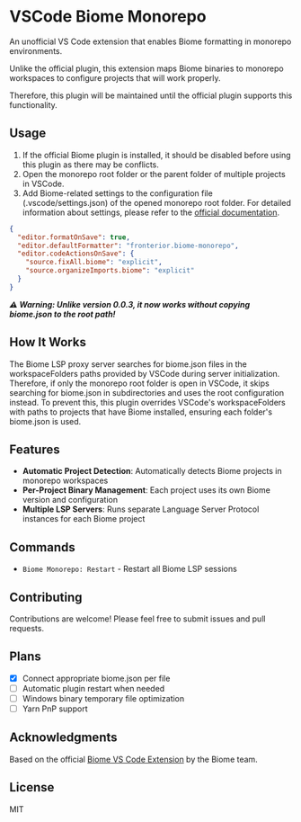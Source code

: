 # VSCode Biome Monorepo

An unofficial VS Code extension that enables Biome formatting in monorepo environments.

Unlike the official plugin, this extension maps Biome binaries to monorepo workspaces to configure projects that will work properly.

Therefore, this plugin will be maintained until the official plugin supports this functionality.

## Usage

1. If the official Biome plugin is installed, it should be disabled before using this plugin as there may be conflicts.
2. Open the monorepo root folder or the parent folder of multiple projects in VSCode.
3. Add Biome-related settings to the configuration file (.vscode/settings.json) of the opened monorepo root folder. For detailed information about settings, please refer to the [official documentation](https://biomejs.dev/reference/vscode).

```json
{
  "editor.formatOnSave": true,
  "editor.defaultFormatter": "fronterior.biome-monorepo",
  "editor.codeActionsOnSave": {
    "source.fixAll.biome": "explicit",
    "source.organizeImports.biome": "explicit"
  }
}
```

**_⚠️ Warning: Unlike version 0.0.3, it now works without copying biome.json to the root path!_**

## How It Works

The Biome LSP proxy server searches for biome.json files in the workspaceFolders paths provided by VSCode during server initialization. Therefore, if only the monorepo root folder is open in VSCode, it skips searching for biome.json in subdirectories and uses the root configuration instead. To prevent this, this plugin overrides VSCode's workspaceFolders with paths to projects that have Biome installed, ensuring each folder's biome.json is used.

## Features

- **Automatic Project Detection**: Automatically detects Biome projects in monorepo workspaces
- **Per-Project Binary Management**: Each project uses its own Biome version and configuration
- **Multiple LSP Servers**: Runs separate Language Server Protocol instances for each Biome project

## Commands

- `Biome Monorepo: Restart` - Restart all Biome LSP sessions

## Contributing

Contributions are welcome! Please feel free to submit issues and pull requests.

## Plans

- [x] Connect appropriate biome.json per file
- [ ] Automatic plugin restart when needed
- [ ] Windows binary temporary file optimization
- [ ] Yarn PnP support

## Acknowledgments

Based on the official [Biome VS Code Extension](https://github.com/biomejs/biome-vscode) by the Biome team.

## License

MIT
